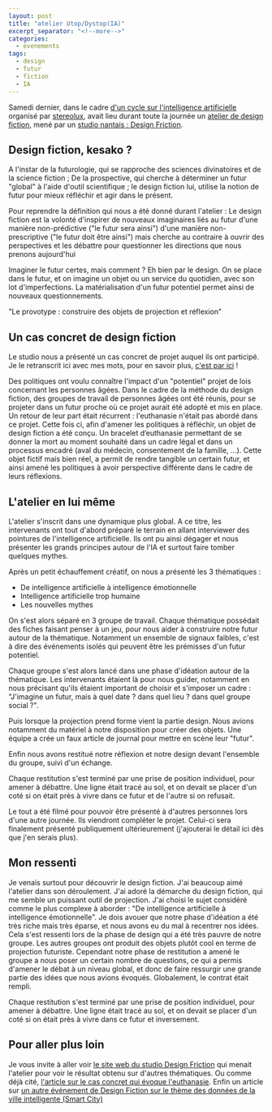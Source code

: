 ```yaml
---
layout: post
title: "atelier Utop/Dystop(IA)"
excerpt_separator: "<!--more-->"
categories:
  - evenements
tags:
  - design
  - futur
  - fiction
  - IA   
---
```


Samedi dernier, dans le cadre [d'un cycle sur l'intelligence artificielle](https://www.stereolux.org/les-thematiques/medias-communication/cycle-thematique-art-design-intelligence-artificielle) organisé par [stereolux](https://www.stereolux.org), avait lieu durant toute la journée un [atelier de design fiction](https://www.stereolux.org/agenda/atelier-utopdystopia), mené par un [studio nantais : Design Friction](http://design-friction.com/).


## Design fiction, kesako ?

A l'instar de la futurologie, qui se rapproche des sciences divinatoires et de la science fiction ; De la prospective, qui cherche à déterminer un futur "global" à l'aide d'outil scientifique ; le design fiction lui, utilise la notion de futur pour mieux réfléchir et agir dans le présent.

<!--more-->

Pour reprendre la définition qui nous a été donné durant l'atelier :
Le design fiction est la volonté d'inspirer de nouveaux imaginaires liés au futur
d'une manière non-prédictive ("le futur sera ainsi")
d'une manière non-prescriptive ("le futur doit être ainsi")
mais cherche au contraire à ouvrir des perspectives et les débattre
pour questionner les directions que nous prenons aujourd'hui

Imaginer le futur certes, mais comment ? Eh bien par le design. On se place dans le futur, et on imagine un objet ou un service du quotidien, avec son lot d'imperfections. La matérialisation d'un futur potentiel permet ainsi de nouveaux questionnements.

"Le provotype : construire des objets de projection et réflexion"

## Un cas concret de design fiction

Le studio nous a présenté un cas concret de projet auquel ils ont participé. Je le retranscrit ici avec mes mots, pour en savoir plus, [c'est par ici](https://medium.com/design-friction/protopolicy-le-design-fiction-comme-modalit%C3%A9-de-ne%CC%81gociation-des-transformations-sociopolitiques-5eb06c41270) !

Des politiques ont voulu connaître l'impact d'un "potentiel" projet de lois concernant les personnes âgées. Dans le cadre de la méthode du design fiction, des groupes de travail de personnes âgées ont été réunis, pour se projeter dans un futur proche où ce projet aurait été adopté et mis en place. Un retour de leur part était récurrent : l'euthanasie n'était pas abordé dans ce projet. Cette fois ci, afin d'amener les politiques à réfléchir, un objet de design fiction a été conçu. Un bracelet d’euthanasie permettant de se donner la mort au moment souhaité dans un cadre légal et dans un processus encadré (aval du médecin, consentement de la famille, ...). Cette objet fictif mais bien réel, a permit de rendre tangible un certain futur, et ainsi amené les politiques à avoir perspective différente dans le cadre de leurs réflexions.


## L'atelier en lui même

L'atelier s'inscrit dans une dynamique plus global. A ce titre, les intervenants ont tout d'abord préparé le terrain en allant interviewer des pointures de l'intelligence artificielle. Ils ont pu ainsi dégager et nous présenter les grands principes autour de l'IA et surtout faire tomber quelques mythes. 

Après un petit échauffement créatif, on nous a présenté les 3 thématiques :
* De intelligence artificielle à intelligence émotionnelle
* Intelligence artificielle trop humaine
* Les nouvelles mythes

On s'est alors séparé en 3 groupe de travail. Chaque thématique possédait des fiches faisant penser à un jeu, pour nous aider à construire notre futur autour de la thématique. Notamment un ensemble de signaux faibles, c'est à dire des événements isolés qui peuvent être les prémisses d'un futur potentiel.

Chaque groupe s'est alors lancé dans une phase d'idéation autour de la thématique. Les intervenants étaient là pour nous guider, notamment en nous précisant qu'ils étaient important de choisir et s'imposer un cadre : "J'imagine un futur, mais à quel date ? dans quel lieu ? dans quel groupe social ?".

Puis lorsque la projection prend forme vient la partie design. Nous avions notamment du matériel à notre disposition pour créer des objets. Une équipe a crée un faux article de journal pour mettre en scène leur "futur".

Enfin nous avons restitué notre réflexion et notre design devant l'ensemble du groupe, suivi d'un échange.

Chaque restitution s'est terminé par une prise de position individuel, pour amener à débattre. Une ligne était tracé au sol, et on devait se placer d'un coté si on était près à vivre dans ce futur et de l'autre si on refusait.

Le tout a été filmé pour pouvoir être présenté à d'autres personnes lors d'une autre journée. Ils viendront compléter le projet. Celui-ci sera finalement présenté publiquement ultérieurement (j'ajouterai le détail ici dès que j'en serais plus).


## Mon ressenti

Je venais surtout pour découvrir le design fiction. J'ai beaucoup aimé l'atelier dans son déroulement. J'ai adoré la démarche du design fiction, qui me semble un puissant outil de projection.
J'ai choisi le sujet considéré comme le plus complexe à aborder : "De intelligence artificielle à intelligence émotionnelle".
Je dois avouer que notre phase d'idéation a été très riche mais très éparse, et nous avons eu du mal à recentrer nos idées. Cela s'est ressenti lors de la phase de design qui a été très pauvre de notre groupe. Les autres groupes ont produit des objets plutôt cool en terme de projection futuriste. Cependant notre phase de restitution a amené le groupe a nous poser un certain nombre de questions, ce qui a permis d'amener le débat à un niveau global, et donc de faire ressurgir une grande partie des idées que nous avions évoqués. Globalement, le contrat était rempli.

Chaque restitution s'est terminé par une prise de position individuel, pour amener à débattre. Une ligne était tracé au sol, et on devait se placer d'un coté si on était près à vivre dans ce futur et inversement.

## Pour aller plus loin

Je vous invite à aller voir [le site web du studio Design Friction](http://design-friction.com/) qui menait l'atelier pour voir le résultat obtenu sur d'autres thématiques. Ou comme déjà cité, [l'article sur le cas concret qui évoque l'euthanasie](https://medium.com/design-friction/protopolicy-le-design-fiction-comme-modalit%C3%A9-de-ne%CC%81gociation-des-transformations-sociopolitiques-5eb06c41270). Enfin un article sur [un autre événement de Design Fiction sur le thème des données de la ville intelligente (Smart City)](https://medium.com/design-friction/la-cit%C3%A9-des-donn%C3%A9es-5a4e1060429e)